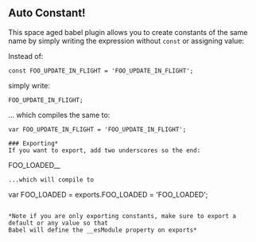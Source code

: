 ## Auto Constant!
This space aged babel plugin allows you to create constants
of the same name by simply writing the expression without `const` or assigning value:

Instead of:
```
const FOO_UPDATE_IN_FLIGHT = 'FOO_UPDATE_IN_FLIGHT';
```

simply write:
```
FOO_UPDATE_IN_FLIGHT;
```

... which compiles the same to:
```
var FOO_UPDATE_IN_FLIGHT = 'FOO_UPDATE_IN_FLIGHT';

### Exporting*
If you want to export, add two underscores so the end:
```
FOO_LOADED__
```
...which will compile to
```
var FOO_LOADED = exports.FOO_LOADED = 'FOO_LOADED';
```

*Note if you are only exporting constants, make sure to export a default or any value so that
Babel will define the __esModule property on exports*

